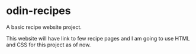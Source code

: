 # odin-recipes
A basic recipe website project.

This website will have link to few recipe pages and I am going to use HTML and CSS for this project as of now.
